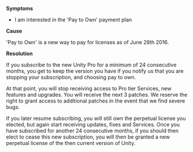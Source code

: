 
        

**Symptoms** 

*   I am interested in the 'Pay to Own' payment plan

**Cause** 

'Pay to Own' is a new way to pay for licenses as of June 28th 2016.

**Resolution** 

If you subscribe to the new Unity Pro for a minimum of 24 consecutive months, you get to keep the version you have if you notify us that you are stopping your subscription, and choosing pay to own.

At that point, you will stop receiving access to Pro tier Services, new features and upgrades. You will receive the next 3 patches. We reserve the right to grant access to additional patches in the event that we find severe bugs.

If you later resume subscribing, you will still own the perpetual license you elected, but again start receiving updates, fixes and Services. Once you have subscribed for another 24 consecutive months, if you should then elect to cease this new subscription, you will then be granted a new perpetual license of the then current version of Unity.

      